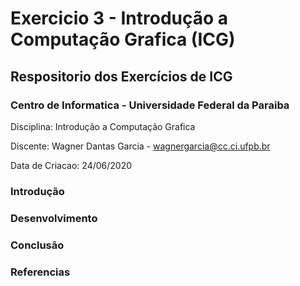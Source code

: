# **Exercicio 3 - Introdução a Computação Grafica (ICG)**

## Respositorio dos Exercícios de ICG

### **Centro de Informatica - Universidade Federal da Paraiba**

 Disciplina: Introdução a Computação Grafica

 Discente: Wagner Dantas Garcia - wagnergarcia@cc.ci.ufpb.br

 Data de Criacao: 24/06/2020

### **Introdução**



### **Desenvolvimento**

 

### **Conclusão**

 

### **Referencias**

